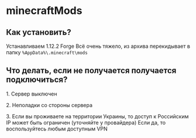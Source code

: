 # minecraftMods
<h2>Как установить?</h2>
Устанавливаем 1.12.2 Forge
Всё очень тяжело, из архива перекидывает в папку <code>%AppData%\.minecraft\mods</code>
<h2>Что делать, если не получается получается подключиться?</h2>
<p>1. Сервер выключен</p>
<p>2. Неполадки со стороны сервера</p>
<p>3. Если вы проживаете на территории Украины, то доступ к Российским IP может быть ограничен (уточняйте у провайдера)
Если да, то воспользуйтесь любым доступным VPN</p>
